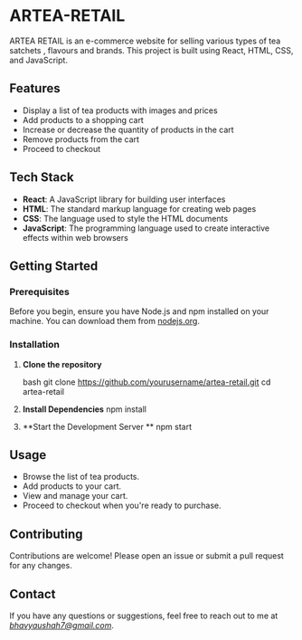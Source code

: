 # ARTEA-RETAIL
ARTEA RETAIL is an e-commerce website for selling various types of tea satchets , flavours and brands. This project is built using React, HTML, CSS, and JavaScript.

## Features

- Display a list of tea products with images and prices
- Add products to a shopping cart
- Increase or decrease the quantity of products in the cart
- Remove products from the cart
- Proceed to checkout

## Tech Stack

- **React**: A JavaScript library for building user interfaces
- **HTML**: The standard markup language for creating web pages
- **CSS**: The language used to style the HTML documents
- **JavaScript**: The programming language used to create interactive effects within web browsers

## Getting Started

### Prerequisites

Before you begin, ensure you have Node.js and npm installed on your machine. You can download them from [nodejs.org](https://nodejs.org/).

### Installation

1. **Clone the repository**

   bash
   git clone https://github.com/yourusername/artea-retail.git
   cd artea-retail

2. **Install Dependencies**
   npm install

3. **Start the Development Server **
   npm start


## Usage
- Browse the list of tea products.
- Add products to your cart.
- View and manage your cart.
- Proceed to checkout when you're ready to purchase.

## Contributing
Contributions are welcome! Please open an issue or submit a pull request for any changes.

## Contact
If you have any questions or suggestions, feel free to reach out to me at *bhavyaushah7@gmail.com*.
